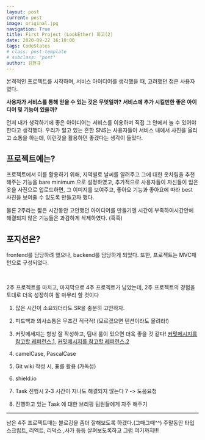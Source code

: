 ```yaml
---
layout: post
current: post
image: original.jpg
navigation: True
title: First Project (LookEther) 회고(2)
date: 2020-09-22 16:10:00
tags: CodeStates
# class: post-template
# subclass: "post"
author: 김현규
---
```


본격적인 프로젝트를 시작하며, 서비스 아이디어를 생각했을 때, 고려했던 점은 사용자였다.

**사용자가 서비스를 통해 얻을 수 있는 것은 무엇일까?**
**서비스에 추가 시킬만한 좋은 아이디어 및 기능이 있을까?**

먼저 내가 생각하기에 좋은 아이디어는 서비스를 이용하며 직접 그 안에서 놀 수 있어야한다고 생각했다.
우리가 알고 있는 흔한 SNS는 사용자들이 서비스 내에서 사진을 올리고 소통을 하는데, 이런것을 활용하먼 좋겠다는 생각이 들었다.

## 프로젝트에는?

프로젝트에서 이를 활용하기 위해, 지역별로 날씨를 알려주고 그에 대한 옷차림을 추천해주는 기능을 bare minimum 으로 설정하였고,
추가적으로 사용자들이 자신들이 입은 옷을 사진으로 업로드하면, 그 이미지를 보여주고, 좋아요 기능과 좋아요에 따라 best 사진을 보여줄 수 있도록 만들고자 했다.

물론 2주라는 짧은 시간동안 고안했던 아이디어를 만들기엔 시간이 부족하여시간안에 해결되지 않은 기능들은 과감하게 삭제하였다. (흑흑)

## 포지션은?

frontend를 담당하려 했으나, backend를 담당하게 되었다.
또한, 프로젝트는 MVC패턴으로 구성되었다.

<br>

2주 프로젝트를 마치고, 마지막으로 4주 프로젝트가 남았는데, 2주 프로젝트의 경험을 토대로 더욱 성장하여 잘 마무리 할 것이다

1. 많은 시간이 소요되더라도 SR을 충분히 고안하자.

2. 피드백과 의사소통은 무조건 적극적! (모르겠으면 텐션이라도 올려라!)

3. 커밋메세지는 항상 잘 작성하고, 팀내 룰이 있으면 더욱 좋을 것 같다!
   [커밋메시지를 참고할 레퍼런스.1](https://blog.ull.im/engineering/2019/03/10/logs-on-git.html), [커밋메시지를 참고할 레퍼런스.2](https://meetup.toast.com/posts/106)

4. camelCase, PascalCase

5. Git wiki 작성 시, 표를 활용 (가독성)

6. shield.io

7. Task 진행시 2-3 시간이 지나도 해결되지 않는다 ? -> 도움요청

8. 진행하고 있는 Task 에 대한 브리핑 팀원들에게 자주 해주기

<hr>

남은 4주 프로젝트때는 블로깅을 좀더 잘해보도록 하겠다.(그때그때^^)
주말동안 타입스크립트, 리엑트, 리덕스 ,사가 등등 살펴보도록하고 그럼 여기까지!!!
